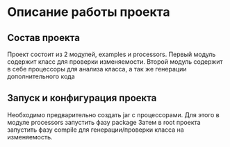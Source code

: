 # Описание работы проекта

## Состав проекта

Проект состоит из 2 модулей, examples и processors. 
Первый модуль содержит класс для проверки изменяемости.
Второй модуль содержит в себе процессоры для анализа класса, а так же генерации дополнительного кода

## Запуск и конфигурация проекта

Необходимо предварительно создать jar с процессорами. Для этого в модуле processors запустить фазу package
Затем в root проекта запустить фазу compile для генерации/проверки класса на изменяемость.


